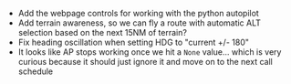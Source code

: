 - Add the webpage controls for working with the python autopilot
- Add terrain awareness, so we can fly a route with automatic ALT selection based on the next 15NM of terrain?
- Fix heading oscillation when setting HDG to "current +/- 180"
- It looks like AP stops working once we hit a `None` value... which is very curious because it should just ignore it and move on to the next call schedule
